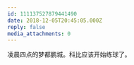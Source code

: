 ```yaml
---
id: 111137527879441490
date: 2018-12-05T20:45:05.000Z
reply: false
media_attachments: 0
---
```


凌晨四点的梦都鹏城。科比应该开始练球了。

